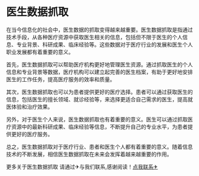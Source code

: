 # 医生数据抓取

在当今信息化的社会中，医生数据的抓取变得越来越重要。医生数据抓取是指通过技术手段，从各种医疗资源中获取医生相关的信息，包括但不限于医生的个人信息、专业背景、科研成果、临床经验等。这些数据对于医疗行业的发展和医生个人职业发展都有着重要的意义。

首先，医生数据抓取可以帮助医疗机构更好地管理医生资源。通过抓取医生的个人信息和专业背景等数据，医疗机构可以建立起完善的医生档案，有助于更好地安排医生的工作任务，提高医疗服务的效率和质量。

其次，医生数据抓取也可以为患者提供更好的医疗选择。患者可以通过获取医生的信息，包括医生的擅长领域、就诊经验等，来选择更适合自己需求的医生，提高就医体验和治疗效果。

另外，对于医生个人来说，医生数据抓取也有着重要的意义。医生可以通过抓取医疗资源中的最新科研成果、临床经验等信息，不断提升自己的专业水平，为患者提供更好的医疗服务。

总之，医生数据抓取对于医疗行业、患者和医生个人都有着重要的意义。随着信息技术的不断发展，相信医生数据抓取在未来会发挥着越来越重要的作用。

更多关于医生数据抓取 请通过✈与我们联系,感谢阅读！[点我联系✈](https://auth.k02.cc)